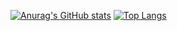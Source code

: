 [![Anurag's GitHub stats](https://github-readme-stats.vercel.app/api?username=VladimirWork&show_icons=true&theme=highcontrast)](https://github.com/anuraghazra/github-readme-stats)
[![Top Langs](https://github-readme-stats.vercel.app/api/top-langs/?username=VladimirWork)](https://github.com/anuraghazra/github-readme-stats)
